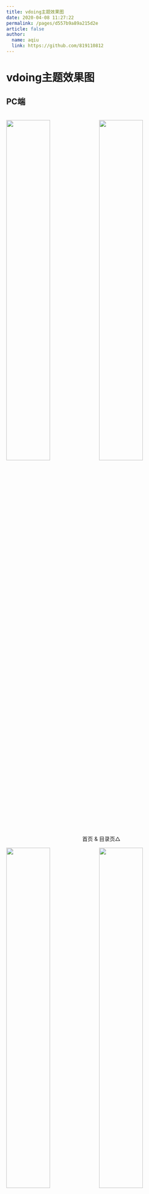 ```yaml
---
title: vdoing主题效果图
date: 2020-04-08 11:27:22
permalink: /pages/d557b9a89a215d2e
article: false
author: 
  name: aqiu
  link: https://github.com/819110812
---
```


# vdoing主题效果图

## PC端

<br/>
<img src="https://cdn.jsdelivr.net/gh/aqiu/image_store/blog/20200408125410.png" style="width:48%;"/>
<img src="https://cdn.jsdelivr.net/gh/aqiu/image_store/blog/20200408120138.png"  style="width:48%;" />
<p align="center">首页 & 目录页△</p>
<img src="https://cdn.jsdelivr.net/gh/aqiu/image_store/blog/20200408120144.png"  style="width:48%;" />
<img src="https://cdn.jsdelivr.net/gh/aqiu/image_store/blog/20200408120145.png"  style="width:48%;" />
<p align="center">文章详情页 & 时间轴页△</p>

## 首页个性化大图

<br/>
<img src="https://cdn.jsdelivr.net/gh/aqiu/image_store/blog/20200408125412.png" />
<p align="center">首页个性化大图△</p>

## 深色模式和阅读模式

<br/>
<img src="https://cdn.jsdelivr.net/gh/aqiu/image_store/blog/20200408125408.png"  style="width:48%;" />
<img src="https://cdn.jsdelivr.net/gh/aqiu/image_store/blog/20200408120139.png"  style="width:48%;" />
<p align="center">深色模式△</p>
<img src="https://cdn.jsdelivr.net/gh/aqiu/image_store/blog/20200408125409.png"  style="width:48%;" />
<img src="https://cdn.jsdelivr.net/gh/aqiu/image_store/blog/20200408120143.png"  style="width:48%;" />
<p align="center">阅读模式△</p>

## 移动端

<br/>
<img src="https://cdn.jsdelivr.net/gh/aqiu/image_store/blog/20200408120606.png" style="width:24%;" />
<img src="https://cdn.jsdelivr.net/gh/aqiu/image_store/blog/20200408120147.png" style="width:24%;" />
<img src="https://cdn.jsdelivr.net/gh/aqiu/image_store/blog/20200408120148.png" style="width:24%;" />
<img src="https://cdn.jsdelivr.net/gh/aqiu/image_store/blog/20200408130831.png" style="width:24%;" />
<p align="center">移动端效果△</p>

<style scoped>
    /* .content__default img{border: 1px solid #ccc;} */
</style>

